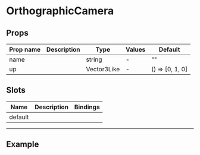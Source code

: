 # OrthographicCamera

## Props

| Prop name | Description | Type        | Values | Default            |
| --------- | ----------- | ----------- | ------ | ------------------ |
| name      |             | string      | -      | ""                 |
| up        |             | Vector3Like | -      | () =&gt; [0, 1, 0] |

## Slots

| Name    | Description | Bindings |
| ------- | ----------- | -------- |
| default |             |          |

---

<script setup>
  import OrthographicCamera from '../../examples/OrthographicCamera.vue'
  </script>

## Example

  <ClientOnly>
  <OrthographicCamera />
  </ClientOnly>
